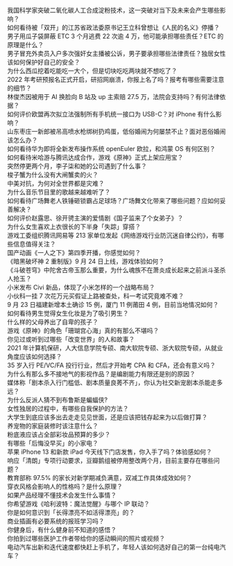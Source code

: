 我国科学家突破二氧化碳人工合成淀粉技术，这一突破对当下及未来会产生哪些影响？  
如何看待被「双开」的江苏省政法委原书记王立科曾想让《人民的名义》停播？  
男子用瓜子袋屏蔽 ETC 3 个月逃费 22 次逾 4 万，他可能承担哪些责任？ETC 的原理是什么？  
男子冒充外卖员入户多次强奸女主播被公诉，男子要承担哪些法律责任？独居女性该如何保护好自己的安全？  
为什么西瓜挖着吃能吃一大个，但是切块吃吃两块就不想吃了？  
2022 年考研预报名正式开启，研招网崩溃，你报上名了吗？报考有哪些需要注意的细节？  
林俊杰因被用于 AI 换脸向 B 站及 up 主索赔 27.5 万，法院会支持吗？有何法律依据？  
如何评价欧盟再次拟立法强制所有手机统一接口为 USB-C？对 iPhone 有什么影响？  
山东枣庄一新郎被吊高喷水枪绑树扔鸡蛋，低俗婚闹为何屡禁不止？面对恶俗婚闹该怎么办？  
如何看待华为即将全新发布操作系统 openEuler 欧拉，和鸿蒙 OS 有何区别？  
如何看待米哈游与腾讯达成合作，游戏《原神》正式上架应用宝？  
突然停更两个月，李子柒和她的公司遇到了什么事？  
梭子蟹为什么没有大闸蟹卖的火？  
中美对抗，为何对全世界都是灾难？  
为什么音乐节目里的歌越来越难听了？  
如何看待广场舞老人铁锤砸锁霸占足球场？广场舞文化带来了哪些问题？应如何妥善解决？  
如何评价赵露思、徐开骋主演的爱情剧《国子监来了个女弟子》？  
为什么女生喜欢上衣很长的下半身「失踪」穿搭？  
游戏工委组织腾讯网易等 213 家单位发起《网络游戏行业防沉迷自律公约》，有哪些信息值得关注？  
国产动画《一人之下》第四季开播，你感觉如何？  
《暗黑破坏神 2 重制版》9 月 24 日上线，游戏体验如何？  
《斗破苍穹》中陀舍古帝玉那么重要，为什么魂族不在萧炎成长起来之前派斗圣杀人抢玉？  
小米发布 Civi 新品，体现了小米怎样的一个战略布局？  
小伙科一挂 7 次花万元买假证上路被查处，科一考试究竟难不难？  
9 月 23 日福建新增本土确诊 15 例，厦门 11 例莆田 4 例，目前当地情况如何？  
如何看待男生觉得女生化妆是为了吸引男生？  
什么样的父母养出了自卑的孩子？  
游戏《原神》的角色「珊瑚宫心海」真的有那么不堪吗？  
你见过或听到过哪些「改变世界」的人和故事？  
2021 年计算机保研，人大信息学院专硕、南大软院专硕、浙大软院专硕，从就业角度应该如何选择？  
35 岁入行 PE/VC/FA 投行行业，然后才开始考 CPA 和 CFA，还会有意义吗？  
为什么有那么多不接地气的影视作品？是编剧能力有限还是别的原因？  
媒体称「剧本杀入行门槛低、剧本质量良莠不齐」，你认为社交新宠剧本杀能走多远？  
为什么反派人猜不到布鲁斯是蝙蝠侠?  
女性独居的过程中，有哪些自我保护的方法？  
大学生到底应该多出去走走见见世面，还是应该把钱存起来为以后做打算？  
养宠物的家庭装修时该注意什么？  
粉底液应该占全部彩妆品预算的多少？  
有哪些「后悔没早买」的小家电？  
苹果 iPhone 13 和新款 iPad 今天线下门店发售，你入手了吗？体验感如何？  
响应「清朗」专项行动要求，豆瓣鹅组被停用整改两个月，目前主要存在哪些问题？  
教育部称 97.5% 的家长对新学期减负满意，双减工作具体成效如何？  
穿衣风格会影响人的性格吗？是什么原理？  
如果产品经理不懂技术会发生什么事情？  
你希望游戏《哈利波特：魔法觉醒》与哪个 IP 联动？  
你是如何意识到「长得漂亮不如活得漂亮」的？  
商业插画有必要系统的报班学习吗？  
你健身后，有什么健身前不知道的感悟？  
你拍到过哪些医护工作者带给你的感动瞬间的照片或视频？  
电动汽车出新和迭代速度都快赶上手机了，年轻人该如何选好自己的第一台纯电汽车？  
